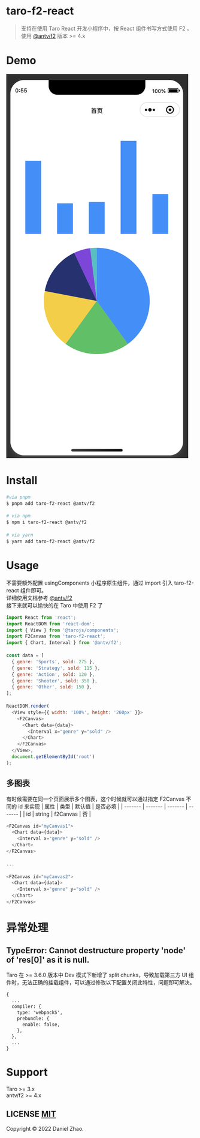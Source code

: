 # taro-f2-react

> 支持在使用 Taro React 开发小程序中，按 React 组件书写方式使用 F2 。
> <br>使用 [@antv/f2](https://f2.antv.vision/zh/docs/tutorial/getting-started) 版本 >= 4.x

# Demo
![Demo](/docs/screenshot.png)

# Install

```bash
#via pnpm
$ pnpm add taro-f2-react @antv/f2

# via npm
$ npm i taro-f2-react @antv/f2

# via yarn
$ yarn add taro-f2-react @antv/f2
```

# Usage

不需要额外配置 usingComponents 小程序原生组件，通过 import 引入 taro-f2-react 组件即可。
<br>详细使用文档参考 [@antv/f2](https://f2.antv.vision/zh/docs/tutorial/getting-started)
<br>接下来就可以愉快的在 Taro 中使用 F2 了

```javascript
import React from 'react';
import ReactDOM from 'react-dom';
import { View } from '@tarojs/components';
import F2Canvas from 'taro-f2-react';
import { Chart, Interval } from '@antv/f2';

const data = [
  { genre: 'Sports', sold: 275 },
  { genre: 'Strategy', sold: 115 },
  { genre: 'Action', sold: 120 },
  { genre: 'Shooter', sold: 350 },
  { genre: 'Other', sold: 150 },
];

ReactDOM.render(
  <View style={{ width: '100%', height: '260px' }}>
    <F2Canvas>
      <Chart data={data}>
        <Interval x="genre" y="sold" />
      </Chart>
    </F2Canvas>
  </View>,
  document.getElementById('root')
);
```

## 多图表

有时候需要在同一个页面展示多个图表，这个时候就可以通过指定 F2Canvas 不同的 id 来实现
| 属性 | 类型 | 默认值 | 是否必填 |
| ------- | ------- | ------- | ------- |
| id | string | f2Canvas | 否 |

```javascript
<F2Canvas id="myCanvas1">
  <Chart data={data}>
    <Interval x="genre" y="sold" />
  </Chart>
</F2Canvas>

...

<F2Canvas id="myCanvas2">
  <Chart data={data}>
    <Interval x="genre" y="sold" />
  </Chart>
</F2Canvas>
```

# 异常处理

## TypeError: Cannot destructure property 'node' of 'res[0]' as it is null.
Taro 在 >= 3.6.0 版本中 Dev 模式下新增了 split chunks，导致加载第三方 UI 组件时，无法正确的挂载组件，可以通过修改以下配置关闭此特性，问题即可解决。
```
{
  ...
  compiler: {
    type: 'webpack5',
    prebundle: {
      enable: false,
    },
  },
  ...
}
```

# Support

Taro >= 3.x
<br>antv/f2 >= 4.x

## LICENSE [MIT](LICENSE)

Copyright © 2022 Daniel Zhao.
